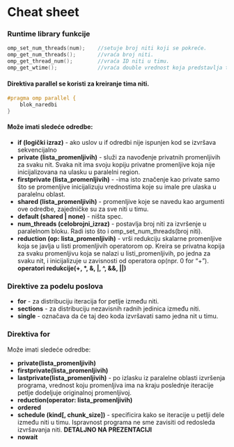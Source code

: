 # Cheat sheet

### Runtime library funkcije

```cpp
omp_set_num_threads(num);    //setuje broj niti koji se pokreće.
omp_get_num_threads();       //vraća broj niti.
omp_get_thread_num();        //vraća ID niti u timu.
omp_get_wtime();             //vraća double vrednost koja predstavlja trenutno vreme.
```

#### Direktiva parallel se koristi za kreiranje tima niti.

```cpp
#pragma omp parallel {
    blok_naredbi
}
```

#### Može imati sledeće odredbe:

- **if (logički izraz)** - ako uslov u if odredbi nije ispunjen kod se izvršava sekvencijalno
- **private (lista_promenljivih)** - služi za navođenje privatnih promenljivih za svaku nit. Svaka nit ima svoju kopiju privatne promenljive koja nije inicijalizovana na ulasku u paralelni region.
- **firstprivate (lista_promenljivih)** - -ima isto značenje kao private samo što se promenljive inicijalizuju vrednostima koje su imale pre ulaska u paralelnu oblast.
- **shared (lista_promenljivih)** - promenljive koje se navedu kao argumenti ove odredbe, zajedničke su za sve niti u timu.
- **default (shared | none)** - ništa spec.
- **num_threads (celobrojni_izraz)** - postavlja broj niti za izvršenje u paralelnom bloku. Radi isto što i omp_set_num_threads(broj niti).
- **reduction (op: lista_promenljivih)** - vrši redukciju skalarne promenljive koja se javlja u listi promenljivih operatorom op. Kreira se privatna kopija za svaku promenljivu
  koja se nalazi u listi_promenljivih, po jedna za svaku nit, i inicijalizuje u zavisnosti od operatora op(npr. 0 for “+”). **operatori redukcije(+, \*, &, |, ^, &&, ||)**

### Direktive za podelu poslova

- **for** - za distribuciju iteracija for petlje između niti.
- **sections** - za distribuciju nezavisnih radnih jedinica između niti.
- **single** - označava da će taj deo koda izvršavati samo jedna nit u timu.

### Direktiva for

Može imati sledeće odredbe:

- **private(lista_promenljivih)**
- **firstprivate(lista_promenljivih)**
- **lastprivate(lista_promenljivih)** - po izlasku iz paralelne oblasti izvršenja programa, vrednost koju promenljiva ima na kraju poslednje iteracije petlje dodeljuje originalnoj promenljivoj.
- **reduction(operator: lista_promenljivih)**
- **ordered**
- **schedule (kind[, chunk_size])** - specificira kako se iteracije u petlji dele između niti u timu. Ispravnost programa ne sme zavisiti od redosleda izvršavanja niti. **DETALJNO NA PREZENTACIJI**
- **nowait**
